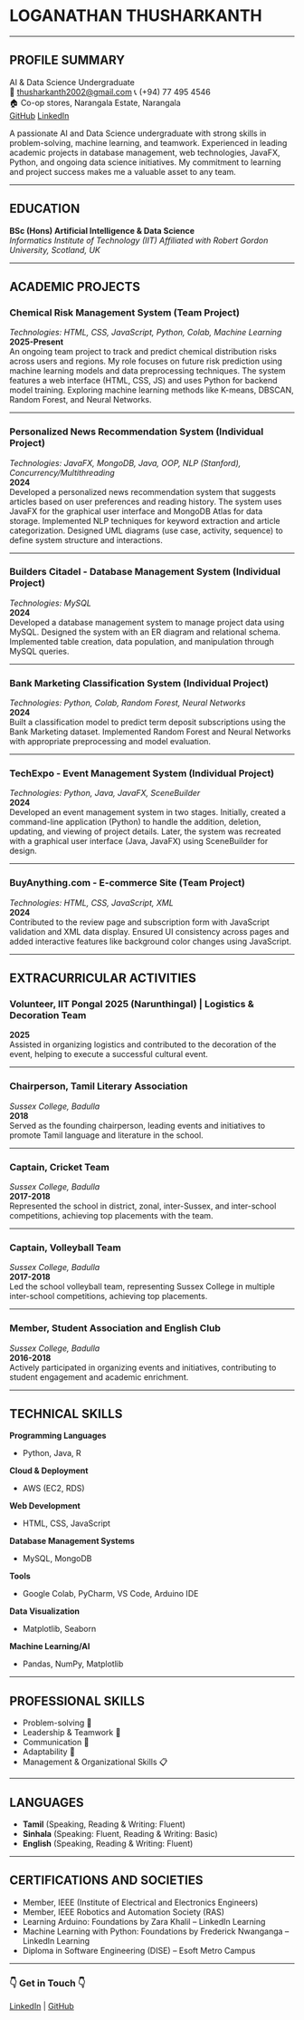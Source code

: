 # LOGANATHAN THUSHARKANTH

---

## PROFILE SUMMARY
AI & Data Science Undergraduate  
📧 thusharkanth2002@gmail.com 
📞 (+94) 77 495 4546  
🏠 Co-op stores, Narangala Estate, Narangala  
[GitHub](https://github.com/Thusharkanth) 
[LinkedIn](https://www.linkedin.com/in/loganathan-thusharkanth)  

A passionate AI and Data Science undergraduate with strong skills in problem-solving, machine learning, and teamwork. Experienced in leading academic projects in database management, web technologies, JavaFX, Python, and ongoing data science initiatives. My commitment to learning and project success makes me a valuable asset to any team.

---

## EDUCATION
**BSc (Hons) Artificial Intelligence & Data Science**  
*Informatics Institute of Technology (IIT) Affiliated with Robert Gordon University, Scotland, UK*  

---

## ACADEMIC PROJECTS

### **Chemical Risk Management System (Team Project)**  
*Technologies: HTML, CSS, JavaScript, Python, Colab, Machine Learning*  
**2025-Present**  
An ongoing team project to track and predict chemical distribution risks across users and regions. My role focuses on future risk prediction using machine learning models and data preprocessing techniques. The system features a web interface (HTML, CSS, JS) and uses Python for backend model training. Exploring machine learning methods like K-means, DBSCAN, Random Forest, and Neural Networks.

---

### **Personalized News Recommendation System (Individual Project)**  
*Technologies: JavaFX, MongoDB, Java, OOP, NLP (Stanford), Concurrency/Multithreading*  
**2024**  
Developed a personalized news recommendation system that suggests articles based on user preferences and reading history. The system uses JavaFX for the graphical user interface and MongoDB Atlas for data storage. Implemented NLP techniques for keyword extraction and article categorization. Designed UML diagrams (use case, activity, sequence) to define system structure and interactions.

---

### **Builders Citadel - Database Management System (Individual Project)**  
*Technologies: MySQL*  
**2024**  
Developed a database management system to manage project data using MySQL. Designed the system with an ER diagram and relational schema. Implemented table creation, data population, and manipulation through MySQL queries.

---

### **Bank Marketing Classification System (Individual Project)**  
*Technologies: Python, Colab, Random Forest, Neural Networks*  
**2024**  
Built a classification model to predict term deposit subscriptions using the Bank Marketing dataset. Implemented Random Forest and Neural Networks with appropriate preprocessing and model evaluation.

---

### **TechExpo - Event Management System (Individual Project)**  
*Technologies: Python, Java, JavaFX, SceneBuilder*  
**2024**  
Developed an event management system in two stages. Initially, created a command-line application (Python) to handle the addition, deletion, updating, and viewing of project details. Later, the system was recreated with a graphical user interface (Java, JavaFX) using SceneBuilder for design.

---

### **BuyAnything.com - E-commerce Site (Team Project)**  
*Technologies: HTML, CSS, JavaScript, XML*  
**2024**  
Contributed to the review page and subscription form with JavaScript validation and XML data display. Ensured UI consistency across pages and added interactive features like background color changes using JavaScript.

---

## EXTRACURRICULAR ACTIVITIES

### **Volunteer, IIT Pongal 2025 (Narunthingal) | Logistics & Decoration Team**  
**2025**  
Assisted in organizing logistics and contributed to the decoration of the event, helping to execute a successful cultural event.

---

### **Chairperson, Tamil Literary Association**  
*Sussex College, Badulla*  
**2018**  
Served as the founding chairperson, leading events and initiatives to promote Tamil language and literature in the school.

---

### **Captain, Cricket Team**  
*Sussex College, Badulla*  
**2017-2018**  
Represented the school in district, zonal, inter-Sussex, and inter-school competitions, achieving top placements with the team.

---

### **Captain, Volleyball Team**  
*Sussex College, Badulla*  
**2017-2018**  
Led the school volleyball team, representing Sussex College in multiple inter-school competitions, achieving top placements.

---

### **Member, Student Association and English Club**  
*Sussex College, Badulla*  
**2016-2018**  
Actively participated in organizing events and initiatives, contributing to student engagement and academic enrichment.

---

## TECHNICAL SKILLS

**Programming Languages**  
- Python, Java, R  

**Cloud & Deployment**  
- AWS (EC2, RDS)  

**Web Development**  
- HTML, CSS, JavaScript  

**Database Management Systems**  
- MySQL, MongoDB  

**Tools**  
- Google Colab, PyCharm, VS Code, Arduino IDE  

**Data Visualization**  
- Matplotlib, Seaborn  

**Machine Learning/AI**  
- Pandas, NumPy, Matplotlib  

---

## PROFESSIONAL SKILLS

- Problem-solving 🧠  
- Leadership & Teamwork 👥  
- Communication 📢  
- Adaptability 🔄  
- Management & Organizational Skills 📋  

---

## LANGUAGES

- **Tamil** (Speaking, Reading & Writing: Fluent)  
- **Sinhala** (Speaking: Fluent, Reading & Writing: Basic)  
- **English** (Speaking, Reading & Writing: Fluent)

---


## CERTIFICATIONS AND SOCIETIES

- Member, IEEE (Institute of Electrical and Electronics Engineers)  
- Member, IEEE Robotics and Automation Society (RAS)  
- Learning Arduino: Foundations by Zara Khalil – LinkedIn Learning  
- Machine Learning with Python: Foundations by Frederick Nwanganga – LinkedIn Learning  
- Diploma in Software Engineering (DISE) – Esoft Metro Campus  

---

### 👇 **Get in Touch** 👇  
[LinkedIn](https://www.linkedin.com/in/loganathan-thusharkanth) | [GitHub](https://github.com/Thusharkanth)
